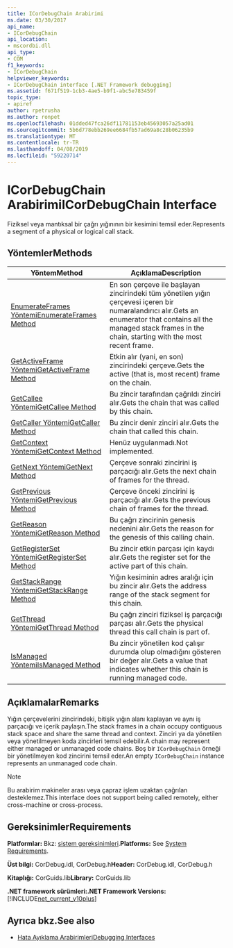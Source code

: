 ```yaml
---
title: ICorDebugChain Arabirimi
ms.date: 03/30/2017
api_name:
- ICorDebugChain
api_location:
- mscordbi.dll
api_type:
- COM
f1_keywords:
- ICorDebugChain
helpviewer_keywords:
- ICorDebugChain interface [.NET Framework debugging]
ms.assetid: f671f519-1cb3-4ae5-b9f1-abc5e783459f
topic_type:
- apiref
author: rpetrusha
ms.author: ronpet
ms.openlocfilehash: 01dded47fca26df11781153eb45693057a25ad01
ms.sourcegitcommit: 5b6d778ebb269ee6684fb57ad69a8c28b06235b9
ms.translationtype: MT
ms.contentlocale: tr-TR
ms.lasthandoff: 04/08/2019
ms.locfileid: "59220714"
---
```

# <a name="icordebugchain-interface"></a><span data-ttu-id="427cb-102">ICorDebugChain Arabirimi</span><span class="sxs-lookup"><span data-stu-id="427cb-102">ICorDebugChain Interface</span></span>

<span data-ttu-id="427cb-103">Fiziksel veya mantıksal bir çağrı yığınının bir kesimini temsil eder.</span><span class="sxs-lookup"><span data-stu-id="427cb-103">Represents a segment of a physical or logical call stack.</span></span>  
  
## <a name="methods"></a><span data-ttu-id="427cb-104">Yöntemler</span><span class="sxs-lookup"><span data-stu-id="427cb-104">Methods</span></span>  
  
|<span data-ttu-id="427cb-105">Yöntem</span><span class="sxs-lookup"><span data-stu-id="427cb-105">Method</span></span>|<span data-ttu-id="427cb-106">Açıklama</span><span class="sxs-lookup"><span data-stu-id="427cb-106">Description</span></span>|  
|------------|-----------------|  
|[<span data-ttu-id="427cb-107">EnumerateFrames Yöntemi</span><span class="sxs-lookup"><span data-stu-id="427cb-107">EnumerateFrames Method</span></span>](../../../../docs/framework/unmanaged-api/debugging/icordebugchain-enumerateframes-method.md)|<span data-ttu-id="427cb-108">En son çerçeve ile başlayan zincirindeki tüm yönetilen yığın çerçevesi içeren bir numaralandırıcı alır.</span><span class="sxs-lookup"><span data-stu-id="427cb-108">Gets an enumerator that contains all the managed stack frames in the chain, starting with the most recent frame.</span></span>|  
|[<span data-ttu-id="427cb-109">GetActiveFrame Yöntemi</span><span class="sxs-lookup"><span data-stu-id="427cb-109">GetActiveFrame Method</span></span>](../../../../docs/framework/unmanaged-api/debugging/icordebugchain-getactiveframe-method.md)|<span data-ttu-id="427cb-110">Etkin alır (yani, en son) zincirindeki çerçeve.</span><span class="sxs-lookup"><span data-stu-id="427cb-110">Gets the active (that is, most recent) frame on the chain.</span></span>|  
|[<span data-ttu-id="427cb-111">GetCallee Yöntemi</span><span class="sxs-lookup"><span data-stu-id="427cb-111">GetCallee Method</span></span>](../../../../docs/framework/unmanaged-api/debugging/icordebugchain-getcallee-method.md)|<span data-ttu-id="427cb-112">Bu zincir tarafından çağrıldı zinciri alır.</span><span class="sxs-lookup"><span data-stu-id="427cb-112">Gets the chain that was called by this chain.</span></span>|  
|[<span data-ttu-id="427cb-113">GetCaller Yöntemi</span><span class="sxs-lookup"><span data-stu-id="427cb-113">GetCaller Method</span></span>](../../../../docs/framework/unmanaged-api/debugging/icordebugchain-getcaller-method.md)|<span data-ttu-id="427cb-114">Bu zincir denir zinciri alır.</span><span class="sxs-lookup"><span data-stu-id="427cb-114">Gets the chain that called this chain.</span></span>|  
|[<span data-ttu-id="427cb-115">GetContext Yöntemi</span><span class="sxs-lookup"><span data-stu-id="427cb-115">GetContext Method</span></span>](../../../../docs/framework/unmanaged-api/debugging/icordebugchain-getcontext-method.md)|<span data-ttu-id="427cb-116">Henüz uygulanmadı.</span><span class="sxs-lookup"><span data-stu-id="427cb-116">Not implemented.</span></span>|  
|[<span data-ttu-id="427cb-117">GetNext Yöntemi</span><span class="sxs-lookup"><span data-stu-id="427cb-117">GetNext Method</span></span>](../../../../docs/framework/unmanaged-api/debugging/icordebugchain-getnext-method.md)|<span data-ttu-id="427cb-118">Çerçeve sonraki zincirini iş parçacığı alır.</span><span class="sxs-lookup"><span data-stu-id="427cb-118">Gets the next chain of frames for the thread.</span></span>|  
|[<span data-ttu-id="427cb-119">GetPrevious Yöntemi</span><span class="sxs-lookup"><span data-stu-id="427cb-119">GetPrevious Method</span></span>](../../../../docs/framework/unmanaged-api/debugging/icordebugchain-getprevious-method.md)|<span data-ttu-id="427cb-120">Çerçeve önceki zincirini iş parçacığı alır.</span><span class="sxs-lookup"><span data-stu-id="427cb-120">Gets the previous chain of frames for the thread.</span></span>|  
|[<span data-ttu-id="427cb-121">GetReason Yöntemi</span><span class="sxs-lookup"><span data-stu-id="427cb-121">GetReason Method</span></span>](../../../../docs/framework/unmanaged-api/debugging/icordebugchain-getreason-method.md)|<span data-ttu-id="427cb-122">Bu çağrı zincirinin genesis nedenini alır.</span><span class="sxs-lookup"><span data-stu-id="427cb-122">Gets the reason for the genesis of this calling chain.</span></span>|  
|[<span data-ttu-id="427cb-123">GetRegisterSet Yöntemi</span><span class="sxs-lookup"><span data-stu-id="427cb-123">GetRegisterSet Method</span></span>](../../../../docs/framework/unmanaged-api/debugging/icordebugchain-getregisterset-method.md)|<span data-ttu-id="427cb-124">Bu zincir etkin parçası için kaydı alır.</span><span class="sxs-lookup"><span data-stu-id="427cb-124">Gets the register set for the active part of this chain.</span></span>|  
|[<span data-ttu-id="427cb-125">GetStackRange Yöntemi</span><span class="sxs-lookup"><span data-stu-id="427cb-125">GetStackRange Method</span></span>](../../../../docs/framework/unmanaged-api/debugging/icordebugchain-getstackrange-method.md)|<span data-ttu-id="427cb-126">Yığın kesiminin adres aralığı için bu zincir alır.</span><span class="sxs-lookup"><span data-stu-id="427cb-126">Gets the address range of the stack segment for this chain.</span></span>|  
|[<span data-ttu-id="427cb-127">GetThread Yöntemi</span><span class="sxs-lookup"><span data-stu-id="427cb-127">GetThread Method</span></span>](../../../../docs/framework/unmanaged-api/debugging/icordebugchain-getthread-method.md)|<span data-ttu-id="427cb-128">Bu çağrı zinciri fiziksel iş parçacığı parçası alır.</span><span class="sxs-lookup"><span data-stu-id="427cb-128">Gets the physical thread this call chain is part of.</span></span>|  
|[<span data-ttu-id="427cb-129">IsManaged Yöntemi</span><span class="sxs-lookup"><span data-stu-id="427cb-129">IsManaged Method</span></span>](../../../../docs/framework/unmanaged-api/debugging/icordebugchain-ismanaged-method.md)|<span data-ttu-id="427cb-130">Bu zincir yönetilen kod çalışır durumda olup olmadığını gösteren bir değer alır.</span><span class="sxs-lookup"><span data-stu-id="427cb-130">Gets a value that indicates whether this chain is running managed code.</span></span>|  
  
## <a name="remarks"></a><span data-ttu-id="427cb-131">Açıklamalar</span><span class="sxs-lookup"><span data-stu-id="427cb-131">Remarks</span></span>  
 <span data-ttu-id="427cb-132">Yığın çerçevelerini zincirindeki, bitişik yığın alanı kaplayan ve aynı iş parçacığı ve içerik paylaşın.</span><span class="sxs-lookup"><span data-stu-id="427cb-132">The stack frames in a chain occupy contiguous stack space and share the same thread and context.</span></span> <span data-ttu-id="427cb-133">Zinciri ya da yönetilen veya yönetilmeyen koda zincirleri temsil edebilir.</span><span class="sxs-lookup"><span data-stu-id="427cb-133">A chain may represent either managed or unmanaged code chains.</span></span> <span data-ttu-id="427cb-134">Boş bir `ICorDebugChain` örneği bir yönetilmeyen kod zincirini temsil eder.</span><span class="sxs-lookup"><span data-stu-id="427cb-134">An empty `ICorDebugChain` instance represents an unmanaged code chain.</span></span>  
  
> [!NOTE]
>  <span data-ttu-id="427cb-135">Bu arabirim makineler arası veya çapraz işlem uzaktan çağrılan desteklemez.</span><span class="sxs-lookup"><span data-stu-id="427cb-135">This interface does not support being called remotely, either cross-machine or cross-process.</span></span>  
  
## <a name="requirements"></a><span data-ttu-id="427cb-136">Gereksinimler</span><span class="sxs-lookup"><span data-stu-id="427cb-136">Requirements</span></span>  
 <span data-ttu-id="427cb-137">**Platformlar:** Bkz: [sistem gereksinimleri](../../../../docs/framework/get-started/system-requirements.md).</span><span class="sxs-lookup"><span data-stu-id="427cb-137">**Platforms:** See [System Requirements](../../../../docs/framework/get-started/system-requirements.md).</span></span>  
  
 <span data-ttu-id="427cb-138">**Üst bilgi:** CorDebug.idl, CorDebug.h</span><span class="sxs-lookup"><span data-stu-id="427cb-138">**Header:** CorDebug.idl, CorDebug.h</span></span>  
  
 <span data-ttu-id="427cb-139">**Kitaplığı:** CorGuids.lib</span><span class="sxs-lookup"><span data-stu-id="427cb-139">**Library:** CorGuids.lib</span></span>  
  
 **<span data-ttu-id="427cb-140">.NET framework sürümleri:</span><span class="sxs-lookup"><span data-stu-id="427cb-140">.NET Framework Versions:</span></span>** [!INCLUDE[net_current_v10plus](../../../../includes/net-current-v10plus-md.md)]  
  
## <a name="see-also"></a><span data-ttu-id="427cb-141">Ayrıca bkz.</span><span class="sxs-lookup"><span data-stu-id="427cb-141">See also</span></span>

- [<span data-ttu-id="427cb-142">Hata Ayıklama Arabirimleri</span><span class="sxs-lookup"><span data-stu-id="427cb-142">Debugging Interfaces</span></span>](../../../../docs/framework/unmanaged-api/debugging/debugging-interfaces.md)
